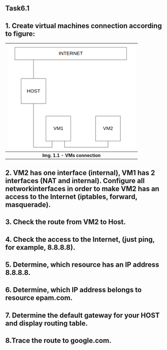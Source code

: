 ## Task6.1

## 1. Create virtual machines connection according to figure:

|   <img src = "screens/1_1.png">    |
| :--------------------------------: |
| <b> Img. 1.1 - VMs connection </b> |

## 2. VM2 has one interface (internal), VM1 has 2 interfaces (NAT and internal). Configure all networkinterfaces in order to make VM2 has an access to the Internet (iptables, forward, masquerade).

## 3. Check the route from VM2 to Host.

## 4. Check the access to the Internet, (just ping, for example, 8.8.8.8).

## 5. Determine, which resource has an IP address 8.8.8.8.

## 6. Determine, which IP address belongs to resource epam.com.

## 7. Determine the default gateway for your HOST and display routing table.

## 8.Trace the route to google.com.
